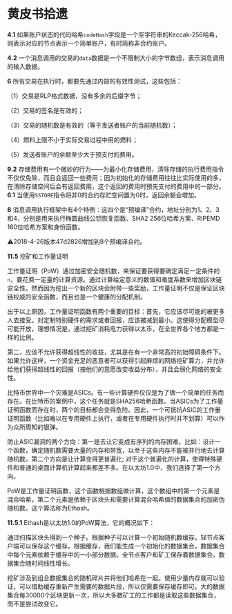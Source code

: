# 黄皮书拾遗

**4.1** 如果账户状态的代码哈希`codeHash`字段是一个空字符串的Keccak-256哈希，则表示对应的节点表示一个简单账户，有时简称非合约账户。

**4.2** 一个消息调用的交易的`data`数据是一个不限制大小的字节数组，表示消息调用的输入数据。

**6** 所有交易在执行时，都要先通过内部的有效性测试，这些包括：

（1）交易是RLP格式数据，没有多余的后缀字节；

（2）交易的签名是有效的；

（3）交易的随机数是有效的（等于发送者账户的当前随机数）；

（4）燃料上限不小于实际交易过程中用的燃料；

（5）发送者账户的余额至少大于预支付的费用。

**9.2** 存储费用有一个微妙的行为——为最小化存储费用，清除存储的执行费用指令不仅仅免除，而且会返回一些费用；因为初始化的存储费用往往比实际使用的多，在清除存储空间后会有返回费用，这个返回的费用时预先支付的费用中的一部分。
**6.1** 当使用`SSTORE`指令将非0的合约存贮空间置为0时，返回余额会增加。

**8** 消息调用执行框架中有4个特例：这四个是“预编译”合约，地址分别为1、2、3和4，分别是用来执行椭圆曲线公钥恢复函数、SHA2 256位哈希方案、RIPEMD 160位哈希方案和身份函数。

:warning:2018-4-26版本47d2826增加到8个预编译合约。

**11.5** 挖矿和工作量证明

工作量证明（PoW）通过加密安全随机数，来保证要获得要确定满足一定条件的`n`，要花费一定量的计算资源。通过计算给定意义的数值和难度系数来增加区块链安全性。然而因为挖出一个新的区块会附带一些奖励，工作量证明不仅是保证区块链权威的安全函数，而且也是一个健康的分配机制。

出于以上原因，工作量证明函数有两个重要的目标：首先，它应该尽可能的被更多人去接受。对定制特别硬件的需求或者回报，应该被减到最小。这使得分配模型尽可能开放，理想情况是，通过挖矿消耗电力获得以太币，在全世界各个地方都是一样的比例。

第二，应该不允许获得超线性的收益，尤其是在有一个非常高的初始障碍条件下。如果允许这样，一个资金充足的恶意者可以获得引起麻烦的网络挖矿算力，并允许给他们获得超线性的回报（按他们的意愿改变收益分布），并且会弱化网络的安全性。

比特币世界中一个灾难是ASICs。有一些计算硬件仅仅是为了做一个简单的任务而存在。在比特币的案例中，这个任务就是SHA256哈希函数。当ASICs为了工作量证明函数而存在时，两个的目标都会变得危险。因此，一个可抵抗ASIC的工作量证明函数（比如难以在专用硬件上执行，或者在专用硬件执行时并不划算）可以作为众所周知的银弹。

防止ASIC漏洞的两个方向：第一是去让它变成有序列的内存困难，比如：设计一个函数，确定随机数需要大量的内存和带宽，以至于这些内存不能被并行地去计算随机数。第二个方向是让计算变得更普遍化; 对于这个普遍化的计算，使得特殊硬件和普通的桌面计算机计算起来都差不多。在以太坊1.0中，我们选择了第一个方向。

PoW是工作量证明函数，这个函数根据数组做计算，这个数组中的第一个元素是混合哈希，第二个元素是依赖于区块头和需要计算混合哈希值的数据集合的加密伪随机数。这个算法称为Ethash。

**11.5.1** Ethash是以太坊1.0的PoW算法，它的概况如下：

通过扫描区块头得到一个种子。根据种子可以计算一个初始随机数缓存。轻节点客户端可以保存这个缓存。根据缓存，我们能生成一个初始化的数据集合，数据集合中每个元素依赖于缓存中的一小部分数据。全节点客户和矿工保存着数据集合。数据集合随时间线性增长。

挖矿涉及到组合数据集合的随机碎片并将他们哈希在一起。使用少量内存就可以验证，可以借助缓存重新产生需要的数据片段，所以仅需要保存缓存即可。大的数据集合每30000个区块更新一次，所以大多数矿工的工作都是读取这些数据集合，而不是尝试改变它。


